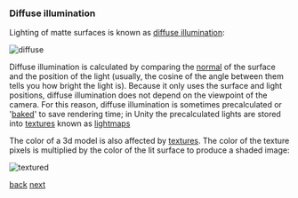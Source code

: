 
### Diffuse illumination

Lighting of matte surfaces is known as [diffuse illumination](glossary#diffuse):

![diffuse](http://www.reindelsoftware.com/Documents/Mapping/images/diffuse_teapot2.gif)

Diffuse illumination is calculated by comparing the [normal](#normal) of the surface and the position of the light  (usually, the cosine of the angle between them tells you how bright the light is). Because it only uses the surface and light positions, diffuse illumination does not depend on the viewpoint of the camera.  For this reason,  diffuse illumination is sometimes precalculated or '[baked](glossary#baking)' to save rendering time; in Unity the precalculated lights are stored into [textures](glossary#texture) known as [lightmaps](glossary#lightmap)

The color of a 3d model is also affected by [textures](glossary#texture).  The color of the texture pixels is multiplied by the color of the lit surface to produce a shaded image:

![textured](https://tpfto.files.wordpress.com/2012/03/teapots.png)

[back](2-3-3d-lighting) [next](2-5-specular-lighting)